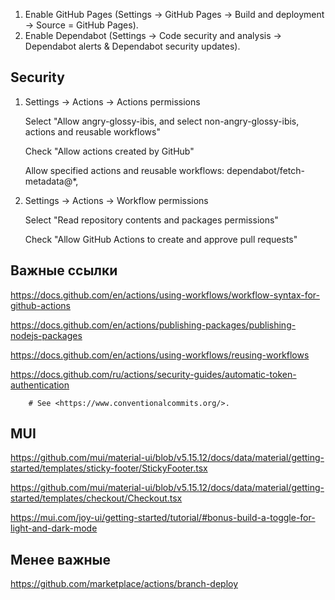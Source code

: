 1. Enable GitHub Pages (Settings -> GitHub Pages -> Build and deployment -> Source = GitHub Pages).
2. Enable Dependabot (Settings -> Code security and analysis -> Dependabot alerts & Dependabot security updates).


## Security

1. Settings -> Actions -> Actions permissions

    Select "Allow angry-glossy-ibis, and select non-angry-glossy-ibis, actions and reusable workflows"
    
    Check "Allow actions created by GitHub"

    Allow specified actions and reusable workflows:
    dependabot/fetch-metadata@*,


2. Settings -> Actions -> Workflow permissions

    Select "Read repository contents and packages permissions"

    Check "Allow GitHub Actions to create and approve pull requests"

## Важные ссылки

https://docs.github.com/en/actions/using-workflows/workflow-syntax-for-github-actions

https://docs.github.com/en/actions/publishing-packages/publishing-nodejs-packages


https://docs.github.com/en/actions/using-workflows/reusing-workflows

https://docs.github.com/ru/actions/security-guides/automatic-token-authentication


        # See <https://www.conventionalcommits.org/>.

## MUI

https://github.com/mui/material-ui/blob/v5.15.12/docs/data/material/getting-started/templates/sticky-footer/StickyFooter.tsx

https://github.com/mui/material-ui/blob/v5.15.12/docs/data/material/getting-started/templates/checkout/Checkout.tsx

https://mui.com/joy-ui/getting-started/tutorial/#bonus-build-a-toggle-for-light-and-dark-mode



## Менее важные

https://github.com/marketplace/actions/branch-deploy
